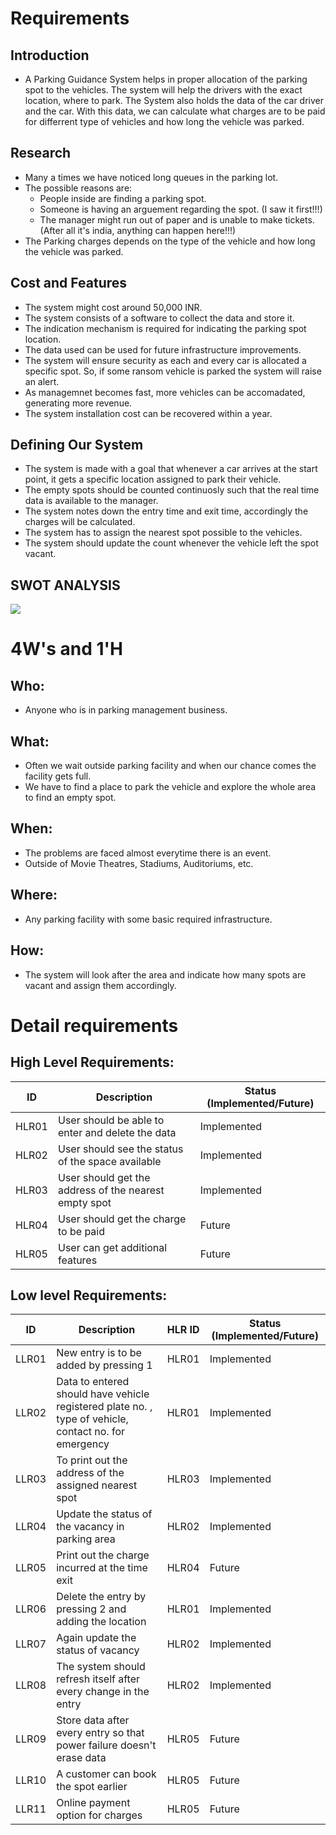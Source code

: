 # Requirements
## Introduction


* A Parking Guidance System helps in proper allocation of the parking spot to the vehicles. The system will help the drivers with the exact location, where to park. The System also holds the data of the car driver and the car. With this data, we can calculate what charges are to be paid for differrent type of vehicles and how long the vehicle was parked.

## Research

* Many a times we have noticed long queues in the parking lot.
* The possible reasons are:
    * People inside are finding a parking spot.
    * Someone is having an arguement regarding the spot. (I saw it first!!!)
    * The manager might run out of paper and is unable to make tickets.(After all it's india, anything can happen here!!!)
* The Parking charges depends on the type of the vehicle and how long the vehicle was parked.

## Cost and Features
* The system might cost around 50,000 INR.
* The system consists of a software to collect the data and store it.
* The indication mechanism is required for indicating the parking spot location.
* The data used can be used for future infrastructure improvements.
* The system will ensure security as each and every car is allocated a specific spot. So, if some ransom vehicle is parked the system will raise an alert.
* As managemnet becomes fast, more vehicles can be accomadated, generating more revenue.
* The system installation cost can be recovered within a year.


## Defining Our System
* The system is made with a goal that whenever a car arrives at the start point, it gets a specific location assigned to park their vehicle.
* The empty spots should be counted continuosly such that the real time data is available to the manager.
* The system notes down the entry time and exit time, accordingly the charges will be calculated.
* The system has to assign the nearest spot possible to the vehicles.
* The system should update the count whenever the vehicle left the spot vacant.

## SWOT ANALYSIS
<img src="https://github.com/Dhyey-Hulk/LTTS-MiniProject/blob/master/Images_Videos/Parking management.png">

# 4W&#39;s and 1&#39;H

## Who:
* Anyone who is in parking management business.
## What:

* Often we wait outside parking facility and when our chance comes the facility gets full.
* We have to find a place to park the vehicle and explore the whole area to find an empty spot. 

## When:

* The problems are faced almost everytime there is an event. 
* Outside of Movie Theatres, Stadiums, Auditoriums, etc.

## Where:

* Any parking facility with some basic required infrastructure.

## How:

* The system will look after the area and indicate how many spots are vacant and assign them accordingly.

# Detail requirements
## High Level Requirements:

| ID | Description | Status (Implemented/Future) |
|----|-------------|-----------------------------|
| HLR01 | User should be able to enter and delete the data | Implemented |
| HLR02 | User should see the status of the space available | Implemented |
| HLR03 | User should get the address of the nearest empty spot | Implemented |
| HLR04 | User should get the charge to be paid | Future |
| HLR05 | User can get additional features | Future |


##  Low level Requirements:
| ID | Description | HLR ID | Status (Implemented/Future) |
|----|-------------|--------|---------------------|
| LLR01 | New entry is to be added by pressing 1 | HLR01 | Implemented |
| LLR02 | Data to entered should have vehicle registered plate no. , type of vehicle, contact no. for emergency |  HLR01 |Implemented |
| LLR03 | To print out the address of the assigned nearest spot | HLR03 | Implemented |
| LLR04 | Update the status of the vacancy in parking area | HLR02 | Implemented |
| LLR05 | Print out the charge incurred at the time exit | HLR04 | Future |
| LLR06 | Delete the entry by pressing 2 and adding the location | HLR01 | Implemented |
| LLR07 | Again update the status of vacancy | HLR02 | Implemented |
| LLR08 | The system should refresh itself after every change in the entry | HLR02 | Implemented |
| LLR09 | Store data after every entry so that power failure doesn't erase data | HLR05 | Future |
| LLR10 | A customer can book the spot earlier | HLR05 | Future |
| LLR11 | Online payment option for charges | HLR05 | Future |